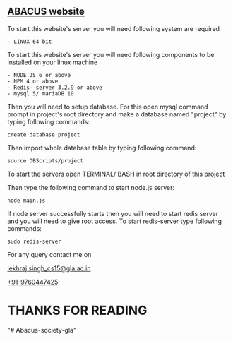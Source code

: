 ## [ABACUS website](http://abacuscea.in)

To start this website's server you will need following system are required

	- LINUX 64 bit

To start this website's server you will need following components to be installed on your linux machine

	- NODE.JS 6 or above
	- NPM 4 or above
	- Redis- server 3.2.9 or above
	- mysql 5/ mariaDB 10


Then you will need to setup database. For this open mysql command prompt in project's root directory and make a database named "project" by typing following commands:

	create database project

Then import whole database table by typing following command:

	source DBScripts/project

To start the servers open TERMINAL/ BASH in root directory of this project

Then type the following command to start node.js server:

	node main.js

If node server successfully starts then you will need to start redis server and you will need to give root access. To start redis-server type following commands:

	sudo redis-server

For any query contact me on

[lekhraj.singh_cs15@gla.ac.in ](mailto://lekhraj.singh_cs15@gla.ac.in)

[+91-9760447425](tel://+919760447425)

# THANKS FOR READING
"# Abacus-society-gla" 
